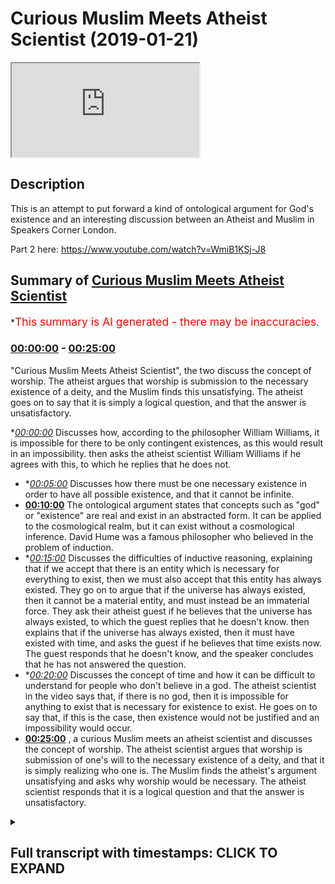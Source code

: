 # Curious Muslim Meets Atheist Scientist (2019-01-21)

<iframe loading='lazy' src='https://www.youtube.com/embed/37EY8TP7d3k'></iframe>

## Description

This is an attempt to put forward a kind of ontological argument for God's existence and an interesting discussion between an Atheist and  Muslim in Speakers Corner London.

Part 2 here: https://www.youtube.com/watch?v=WmiB1KSj-J8

## Summary of [Curious Muslim Meets Atheist Scientist](https://www.youtube.com/watch?v=37EY8TP7d3k)

\*<span style="color:red; font-size:125%">This summary is AI generated - there may be inaccuracies</span>.

### [00:00:00](https://www.youtube.com/watch?v=37EY8TP7d3k\&t=0) - [00:25:00](https://www.youtube.com/watch?v=37EY8TP7d3k\&t=1500)

"Curious Muslim Meets Atheist Scientist", the two discuss the concept of worship. The atheist argues that worship is submission to the necessary existence of a deity, and the Muslim finds this unsatisfying. The atheist goes on to say that it is simply a logical question, and that the answer is unsatisfactory.

\**[00:00:00](https://www.youtube.com/watch?v=37EY8TP7d3k\&t=0)* Discusses how, according to the philosopher William Williams, it is impossible for there to be only contingent existences, as this would result in an impossibility.  then asks the atheist scientist William Williams if he agrees with this, to which he replies that he does not.

*   \**[00:05:00](https://www.youtube.com/watch?v=37EY8TP7d3k\&t=300)* Discusses how there must be one necessary existence in order to have all possible existence, and that it cannot be infinite.
*   **[00:10:00](https://www.youtube.com/watch?v=37EY8TP7d3k\&t=600)** The ontological argument states that concepts such as "god" or "existence" are real and exist in an abstracted form. It can be applied to the cosmological realm, but it can exist without a cosmological inference. David Hume was a famous philosopher who believed in the problem of induction.
*   \**[00:15:00](https://www.youtube.com/watch?v=37EY8TP7d3k\&t=900)* Discusses the difficulties of inductive reasoning, explaining that if we accept that there is an entity which is necessary for everything to exist, then we must also accept that this entity has always existed. They go on to argue that if the universe has always existed, then it cannot be a material entity, and must instead be an immaterial force. They ask their atheist guest if he believes that the universe has always existed, to which the guest replies that he doesn't know. then explains that if the universe has always existed, then it must have existed with time, and asks the guest if he believes that time exists now. The guest responds that he doesn't know, and the speaker concludes that he has not answered the question.
*   \**[00:20:00](https://www.youtube.com/watch?v=37EY8TP7d3k\&t=1200)* Discusses the concept of time and how it can be difficult to understand for people who don't believe in a god. The atheist scientist in the video says that, if there is no god, then it is impossible for anything to exist that is necessary for existence to exist. He goes on to say that, if this is the case, then existence would not be justified and an impossibility would occur.
*   **[00:25:00](https://www.youtube.com/watch?v=37EY8TP7d3k\&t=1500)** , a curious Muslim meets an atheist scientist and discusses the concept of worship. The atheist scientist argues that worship is submission of one's will to the necessary existence of a deity, and that it is simply realizing who one is. The Muslim finds the atheist's argument unsatisfying and asks why worship would be necessary. The atheist scientist responds that it is a logical question and that the answer is unsatisfactory.

<details><summary><h2>Full transcript with timestamps: CLICK TO EXPAND</h2></summary>

[0:00:00](https://youtu.be/37EY8TP7d3k?t=0) so what's your background what's your\
[0:00:02](https://youtu.be/37EY8TP7d3k?t=2) name by the way yeah well uh william\
[0:00:04](https://youtu.be/37EY8TP7d3k?t=4) williams nice to meet you man all right\
[0:00:06](https://youtu.be/37EY8TP7d3k?t=6) so in this part of the world\
[0:00:07](https://youtu.be/37EY8TP7d3k?t=7) what's your background what do you\
[0:00:10](https://youtu.be/37EY8TP7d3k?t=10) believe i'm a biologist and i'm a\
[0:00:11](https://youtu.be/37EY8TP7d3k?t=11) skeptical i like him\
[0:00:13](https://youtu.be/37EY8TP7d3k?t=13) did you do biology\
[0:00:28](https://youtu.be/37EY8TP7d3k?t=28) that's the\
[0:00:32](https://youtu.be/37EY8TP7d3k?t=32) give me um a reason why you are\
[0:00:33](https://youtu.be/37EY8TP7d3k?t=33) fascinated with life because it's very\
[0:00:35](https://youtu.be/37EY8TP7d3k?t=35) difficult to explain\
[0:00:36](https://youtu.be/37EY8TP7d3k?t=36) are you from scotland yourself yeah the\
[0:00:39](https://youtu.be/37EY8TP7d3k?t=39) other side\
[0:00:40](https://youtu.be/37EY8TP7d3k?t=40) i am from scotland yes\
[0:00:51](https://youtu.be/37EY8TP7d3k?t=51) it's always interesting speaking to\
[0:00:52](https://youtu.be/37EY8TP7d3k?t=52) someone with expertise\
[0:01:08](https://youtu.be/37EY8TP7d3k?t=68) all right\
[0:01:15](https://youtu.be/37EY8TP7d3k?t=75) so william i want to ask you a question\
[0:01:19](https://youtu.be/37EY8TP7d3k?t=79) sure girlfriend what is your what's your\
[0:01:22](https://youtu.be/37EY8TP7d3k?t=82) thesis of how we got here not as\
[0:01:25](https://youtu.be/37EY8TP7d3k?t=85) biological entities\
[0:01:27](https://youtu.be/37EY8TP7d3k?t=87) but i'm speaking about the bigger\
[0:01:29](https://youtu.be/37EY8TP7d3k?t=89) picture what how do you explain it or\
[0:01:31](https://youtu.be/37EY8TP7d3k?t=91) what what's your\
[0:01:32](https://youtu.be/37EY8TP7d3k?t=92) understanding of it it's not it might\
[0:01:34](https://youtu.be/37EY8TP7d3k?t=94) not be as satisfying a conversation as\
[0:01:36](https://youtu.be/37EY8TP7d3k?t=96) you think it might be because\
[0:01:37](https://youtu.be/37EY8TP7d3k?t=97) generally my answer is i don't know\
[0:01:40](https://youtu.be/37EY8TP7d3k?t=100) which\
[0:01:40](https://youtu.be/37EY8TP7d3k?t=100) leaves a lot of people like \[ \_\_ ] that\
[0:01:41](https://youtu.be/37EY8TP7d3k?t=101) was a \[ \_\_ ] conversation\
[0:01:43](https://youtu.be/37EY8TP7d3k?t=103) let me ask you a question let me let me\
[0:01:45](https://youtu.be/37EY8TP7d3k?t=105) put forward\
[0:01:47](https://youtu.be/37EY8TP7d3k?t=107) a series of statements and it'll be very\
[0:01:50](https://youtu.be/37EY8TP7d3k?t=110) much\
[0:01:50](https://youtu.be/37EY8TP7d3k?t=110) straightforward statements okay i'm not\
[0:01:52](https://youtu.be/37EY8TP7d3k?t=112) going to and you tell me whether you\
[0:01:54](https://youtu.be/37EY8TP7d3k?t=114) agree or disagree\
[0:01:56](https://youtu.be/37EY8TP7d3k?t=116) i might not be able to do that i don't i\
[0:01:57](https://youtu.be/37EY8TP7d3k?t=117) don't like yes in those situations\
[0:01:59](https://youtu.be/37EY8TP7d3k?t=119) life is very complicated i don't know\
[0:02:00](https://youtu.be/37EY8TP7d3k?t=120) it's nothing about life i'm speaking\
[0:02:02](https://youtu.be/37EY8TP7d3k?t=122) about a bigger picture then we can go\
[0:02:03](https://youtu.be/37EY8TP7d3k?t=123) zoom into life yeah just tell me whether\
[0:02:05](https://youtu.be/37EY8TP7d3k?t=125) you agree or disagree\
[0:02:13](https://youtu.be/37EY8TP7d3k?t=133) there is no doubt that there is\
[0:02:16](https://youtu.be/37EY8TP7d3k?t=136) existence\
[0:02:18](https://youtu.be/37EY8TP7d3k?t=138) something exists okay something exists\
[0:02:22](https://youtu.be/37EY8TP7d3k?t=142) you agree proposition two\
[0:02:27](https://youtu.be/37EY8TP7d3k?t=147) that existence is divided into\
[0:02:31](https://youtu.be/37EY8TP7d3k?t=151) necessary and contingent now let me\
[0:02:33](https://youtu.be/37EY8TP7d3k?t=153) explain the terms let me define them\
[0:02:36](https://youtu.be/37EY8TP7d3k?t=156) a necessary existence is something\
[0:02:40](https://youtu.be/37EY8TP7d3k?t=160) which exists without depending upon\
[0:02:44](https://youtu.be/37EY8TP7d3k?t=164) something else\
[0:02:46](https://youtu.be/37EY8TP7d3k?t=166) a contingent existence is something\
[0:02:49](https://youtu.be/37EY8TP7d3k?t=169) which depends upon\
[0:02:50](https://youtu.be/37EY8TP7d3k?t=170) something else to exist moreover\
[0:02:53](https://youtu.be/37EY8TP7d3k?t=173) if you take it out of existence\
[0:02:56](https://youtu.be/37EY8TP7d3k?t=176) an impossibility will not occur\
[0:03:01](https://youtu.be/37EY8TP7d3k?t=181) do you agree with that no okay so\
[0:03:03](https://youtu.be/37EY8TP7d3k?t=183) explain why you don't agree with that\
[0:03:04](https://youtu.be/37EY8TP7d3k?t=184) it's a presupposition that you can't\
[0:03:06](https://youtu.be/37EY8TP7d3k?t=186) prove or just\
[0:03:08](https://youtu.be/37EY8TP7d3k?t=188) i believe it's possibly the easiest\
[0:03:10](https://youtu.be/37EY8TP7d3k?t=190) thing to prove\
[0:03:11](https://youtu.be/37EY8TP7d3k?t=191) how would you deliver all right there's\
[0:03:14](https://youtu.be/37EY8TP7d3k?t=194) two options\
[0:03:16](https://youtu.be/37EY8TP7d3k?t=196) there's three things possibly that could\
[0:03:18](https://youtu.be/37EY8TP7d3k?t=198) exist\
[0:03:19](https://youtu.be/37EY8TP7d3k?t=199) there are impossibilities which cannot\
[0:03:21](https://youtu.be/37EY8TP7d3k?t=201) exist like a squared circle\
[0:03:24](https://youtu.be/37EY8TP7d3k?t=204) can't exist agreed you have\
[0:03:27](https://youtu.be/37EY8TP7d3k?t=207) contingent things which are things which\
[0:03:30](https://youtu.be/37EY8TP7d3k?t=210) depend upon other things to exist\
[0:03:32](https://youtu.be/37EY8TP7d3k?t=212) like me and you you depend upon your\
[0:03:35](https://youtu.be/37EY8TP7d3k?t=215) parents i depend upon my parents to\
[0:03:38](https://youtu.be/37EY8TP7d3k?t=218) exist\
[0:03:39](https://youtu.be/37EY8TP7d3k?t=219) sure and there are things which\
[0:03:42](https://youtu.be/37EY8TP7d3k?t=222) don't depend upon anything to exist\
[0:03:44](https://youtu.be/37EY8TP7d3k?t=224) necessary existence\
[0:03:47](https://youtu.be/37EY8TP7d3k?t=227) would you agree that this is a fine\
[0:03:49](https://youtu.be/37EY8TP7d3k?t=229) classification\
[0:03:51](https://youtu.be/37EY8TP7d3k?t=231) no we don't know from my perspective we\
[0:03:53](https://youtu.be/37EY8TP7d3k?t=233) don't know the origin of the universe\
[0:03:54](https://youtu.be/37EY8TP7d3k?t=234) i haven't said nothing about the\
[0:03:55](https://youtu.be/37EY8TP7d3k?t=235) universe well things that exist have to\
[0:03:58](https://youtu.be/37EY8TP7d3k?t=238) exist somewhere\
[0:03:58](https://youtu.be/37EY8TP7d3k?t=238) no no look i've in my statement so far\
[0:04:01](https://youtu.be/37EY8TP7d3k?t=241) i've made\
[0:04:02](https://youtu.be/37EY8TP7d3k?t=242) zero mention of the universe i haven't\
[0:04:05](https://youtu.be/37EY8TP7d3k?t=245) said nothing about the universe\
[0:04:07](https://youtu.be/37EY8TP7d3k?t=247) yeah all right so far i have been\
[0:04:10](https://youtu.be/37EY8TP7d3k?t=250) speaking ontologically okay which means\
[0:04:13](https://youtu.be/37EY8TP7d3k?t=253) i've been speaking\
[0:04:14](https://youtu.be/37EY8TP7d3k?t=254) abstractly i've not been speaking\
[0:04:16](https://youtu.be/37EY8TP7d3k?t=256) cosmologically i've not been\
[0:04:18](https://youtu.be/37EY8TP7d3k?t=258) making mention of uh things of the\
[0:04:20](https://youtu.be/37EY8TP7d3k?t=260) universe\
[0:04:21](https://youtu.be/37EY8TP7d3k?t=261) right so let me tell you why\
[0:04:25](https://youtu.be/37EY8TP7d3k?t=265) it's impossible for there to be only\
[0:04:28](https://youtu.be/37EY8TP7d3k?t=268) contingent existences\
[0:04:31](https://youtu.be/37EY8TP7d3k?t=271) if there was only contingent existences\
[0:04:35](https://youtu.be/37EY8TP7d3k?t=275) we would not necessarily exist\
[0:04:40](https://youtu.be/37EY8TP7d3k?t=280) because it's impossible for there to be\
[0:04:43](https://youtu.be/37EY8TP7d3k?t=283) a series\
[0:04:44](https://youtu.be/37EY8TP7d3k?t=284) of dependent things that's an\
[0:04:48](https://youtu.be/37EY8TP7d3k?t=288) impossibility\
[0:04:50](https://youtu.be/37EY8TP7d3k?t=290) who knows let me no this is a\
[0:04:52](https://youtu.be/37EY8TP7d3k?t=292) mathematical thing right like you know\
[0:04:53](https://youtu.be/37EY8TP7d3k?t=293) you have mathematical sets\
[0:04:55](https://youtu.be/37EY8TP7d3k?t=295) yeah a set you have if you have a series\
[0:04:58](https://youtu.be/37EY8TP7d3k?t=298) of things\
[0:05:00](https://youtu.be/37EY8TP7d3k?t=300) which are all dependent upon something\
[0:05:03](https://youtu.be/37EY8TP7d3k?t=303) else\
[0:05:04](https://youtu.be/37EY8TP7d3k?t=304) you need something outside of that\
[0:05:06](https://youtu.be/37EY8TP7d3k?t=306) series which is independent\
[0:05:08](https://youtu.be/37EY8TP7d3k?t=308) in order to make those things\
[0:05:11](https://youtu.be/37EY8TP7d3k?t=311) uh exist existence would not be possible\
[0:05:15](https://youtu.be/37EY8TP7d3k?t=315) without a necessary existence\
[0:05:18](https://youtu.be/37EY8TP7d3k?t=318) maybe so no no it's not maybe this is\
[0:05:21](https://youtu.be/37EY8TP7d3k?t=321) yes or no because i'll tell you why\
[0:05:22](https://youtu.be/37EY8TP7d3k?t=322) for me it's not because i don't believe\
[0:05:24](https://youtu.be/37EY8TP7d3k?t=324) it i i don't believe like i say it might\
[0:05:26](https://youtu.be/37EY8TP7d3k?t=326) not be my\
[0:05:27](https://youtu.be/37EY8TP7d3k?t=327) main alternative it might not go the way\
[0:05:28](https://youtu.be/37EY8TP7d3k?t=328) you think well because i'm of the\
[0:05:30](https://youtu.be/37EY8TP7d3k?t=330) position that i don't believe\
[0:05:32](https://youtu.be/37EY8TP7d3k?t=332) in people knowing the truth i think\
[0:05:35](https://youtu.be/37EY8TP7d3k?t=335) that reality is much more complex than\
[0:05:37](https://youtu.be/37EY8TP7d3k?t=337) we can understand\
[0:05:38](https://youtu.be/37EY8TP7d3k?t=338) there's such things you can explore like\
[0:05:41](https://youtu.be/37EY8TP7d3k?t=341) different levels of spirituality higher\
[0:05:43](https://youtu.be/37EY8TP7d3k?t=343) levels of awareness\
[0:05:44](https://youtu.be/37EY8TP7d3k?t=344) altering your mind state with\
[0:05:45](https://youtu.be/37EY8TP7d3k?t=345) psychotropic chemicals seeing different\
[0:05:47](https://youtu.be/37EY8TP7d3k?t=347) places and realms which are talked about\
[0:05:49](https://youtu.be/37EY8TP7d3k?t=349) in many different belief systems in fact\
[0:05:51](https://youtu.be/37EY8TP7d3k?t=351) beings other entities other ways of\
[0:05:53](https://youtu.be/37EY8TP7d3k?t=353) living these things are\
[0:05:55](https://youtu.be/37EY8TP7d3k?t=355) i think far more complex than we can\
[0:05:57](https://youtu.be/37EY8TP7d3k?t=357) distill into like one book\
[0:05:59](https://youtu.be/37EY8TP7d3k?t=359) so that's my stance i mean we exist and\
[0:06:02](https://youtu.be/37EY8TP7d3k?t=362) that's\
[0:06:02](https://youtu.be/37EY8TP7d3k?t=362) that's fine for me okay no these are all\
[0:06:05](https://youtu.be/37EY8TP7d3k?t=365) cosmological\
[0:06:06](https://youtu.be/37EY8TP7d3k?t=366) realities yes i know i know i know where\
[0:06:08](https://youtu.be/37EY8TP7d3k?t=368) you're going i'm saying it's two plus\
[0:06:09](https://youtu.be/37EY8TP7d3k?t=369) two equals for me\
[0:06:10](https://youtu.be/37EY8TP7d3k?t=370) two plus two two plus two equals four\
[0:06:13](https://youtu.be/37EY8TP7d3k?t=373) it's not a cosmological reality it's\
[0:06:16](https://youtu.be/37EY8TP7d3k?t=376) something in the mind it's an\
[0:06:17](https://youtu.be/37EY8TP7d3k?t=377) abstraction\
[0:06:18](https://youtu.be/37EY8TP7d3k?t=378) it's an abstraction if you like yeah\
[0:06:20](https://youtu.be/37EY8TP7d3k?t=380) well i can say yes and then we can\
[0:06:21](https://youtu.be/37EY8TP7d3k?t=381) continue if you like but no\
[0:06:22](https://youtu.be/37EY8TP7d3k?t=382) is it not i mean can you prove them can\
[0:06:24](https://youtu.be/37EY8TP7d3k?t=384) you prove otherwise can you\
[0:06:26](https://youtu.be/37EY8TP7d3k?t=386) well let's let's say let's accept it and\
[0:06:28](https://youtu.be/37EY8TP7d3k?t=388) let's see where you go with it well\
[0:06:30](https://youtu.be/37EY8TP7d3k?t=390) i can tell you from as a matter of fact\
[0:06:32](https://youtu.be/37EY8TP7d3k?t=392) okay\
[0:06:35](https://youtu.be/37EY8TP7d3k?t=395) that no human being who is a philosopher\
[0:06:38](https://youtu.be/37EY8TP7d3k?t=398) from aristotle who wrote a book called\
[0:06:40](https://youtu.be/37EY8TP7d3k?t=400) the metaphysics\
[0:06:41](https://youtu.be/37EY8TP7d3k?t=401) up until bertrand russell who died very\
[0:06:43](https://youtu.be/37EY8TP7d3k?t=403) recently yeah\
[0:06:44](https://youtu.be/37EY8TP7d3k?t=404) who attempted to say logic and\
[0:06:46](https://youtu.be/37EY8TP7d3k?t=406) mathematics or the same thing\
[0:06:49](https://youtu.be/37EY8TP7d3k?t=409) can prove that mathematics for example\
[0:06:52](https://youtu.be/37EY8TP7d3k?t=412) is in the real world from a cosmological\
[0:06:55](https://youtu.be/37EY8TP7d3k?t=415) perspective\
[0:06:56](https://youtu.be/37EY8TP7d3k?t=416) it's an existence we agree that\
[0:06:58](https://youtu.be/37EY8TP7d3k?t=418) mathematics exists\
[0:07:00](https://youtu.be/37EY8TP7d3k?t=420) but it's not a cosmological one going\
[0:07:02](https://youtu.be/37EY8TP7d3k?t=422) back to what i was saying in the same\
[0:07:03](https://youtu.be/37EY8TP7d3k?t=423) way now\
[0:07:05](https://youtu.be/37EY8TP7d3k?t=425) contingency and which is possibility\
[0:07:08](https://youtu.be/37EY8TP7d3k?t=428) possible existence means if it's it's\
[0:07:10](https://youtu.be/37EY8TP7d3k?t=430) possible for you to have worn another\
[0:07:12](https://youtu.be/37EY8TP7d3k?t=432) jacket today\
[0:07:13](https://youtu.be/37EY8TP7d3k?t=433) yes it's possible for that jacket to\
[0:07:16](https://youtu.be/37EY8TP7d3k?t=436) have been another jacket\
[0:07:17](https://youtu.be/37EY8TP7d3k?t=437) but you copied him yeah yes but you've\
[0:07:19](https://youtu.be/37EY8TP7d3k?t=439) had to copy me\
[0:07:20](https://youtu.be/37EY8TP7d3k?t=440) no problem or maybe it's the opposite\
[0:07:22](https://youtu.be/37EY8TP7d3k?t=442) now here the point is i'm making is\
[0:07:24](https://youtu.be/37EY8TP7d3k?t=444) all i'm saying is that we can classify\
[0:07:27](https://youtu.be/37EY8TP7d3k?t=447) existing\
[0:07:28](https://youtu.be/37EY8TP7d3k?t=448) things into possible existence and\
[0:07:30](https://youtu.be/37EY8TP7d3k?t=450) necessary existence\
[0:07:32](https://youtu.be/37EY8TP7d3k?t=452) in other words if you take this thing\
[0:07:34](https://youtu.be/37EY8TP7d3k?t=454) out of existence nothing else would\
[0:07:36](https://youtu.be/37EY8TP7d3k?t=456) exist that's a necessary existence\
[0:07:38](https://youtu.be/37EY8TP7d3k?t=458) okay yeah all right perfect you agree\
[0:07:41](https://youtu.be/37EY8TP7d3k?t=461) more or less no problem but you see that\
[0:07:44](https://youtu.be/37EY8TP7d3k?t=464) you see the logic in that\
[0:07:45](https://youtu.be/37EY8TP7d3k?t=465) maybe so i'm not an expert in logic no\
[0:07:47](https://youtu.be/37EY8TP7d3k?t=467) problem but\
[0:07:48](https://youtu.be/37EY8TP7d3k?t=468) no the actual formalized logic no i've\
[0:07:50](https://youtu.be/37EY8TP7d3k?t=470) not seen logic\
[0:07:51](https://youtu.be/37EY8TP7d3k?t=471) it's necessary to study it to be able to\
[0:07:53](https://youtu.be/37EY8TP7d3k?t=473) talk about it effectively\
[0:07:55](https://youtu.be/37EY8TP7d3k?t=475) i think to be honest with you it's\
[0:07:56](https://youtu.be/37EY8TP7d3k?t=476) overrated in a sense because you have\
[0:07:58](https://youtu.be/37EY8TP7d3k?t=478) different kinds of logic you have\
[0:07:59](https://youtu.be/37EY8TP7d3k?t=479) predicate logic yeah propositional logic\
[0:08:01](https://youtu.be/37EY8TP7d3k?t=481) even if you do um what do you call it\
[0:08:03](https://youtu.be/37EY8TP7d3k?t=483) computer science you're going to do\
[0:08:04](https://youtu.be/37EY8TP7d3k?t=484) logic to some extent right\
[0:08:06](https://youtu.be/37EY8TP7d3k?t=486) it just requires you to put things\
[0:08:08](https://youtu.be/37EY8TP7d3k?t=488) together here all i'm saying is\
[0:08:10](https://youtu.be/37EY8TP7d3k?t=490) you cannot this is my statement you\
[0:08:13](https://youtu.be/37EY8TP7d3k?t=493) cannot have a series\
[0:08:14](https://youtu.be/37EY8TP7d3k?t=494) of dependent possible things\
[0:08:18](https://youtu.be/37EY8TP7d3k?t=498) you you have to have one thing outside\
[0:08:21](https://youtu.be/37EY8TP7d3k?t=501) of that series\
[0:08:23](https://youtu.be/37EY8TP7d3k?t=503) that allows all of those things to exist\
[0:08:25](https://youtu.be/37EY8TP7d3k?t=505) otherwise\
[0:08:27](https://youtu.be/37EY8TP7d3k?t=507) what does it depend upon right why can\
[0:08:30](https://youtu.be/37EY8TP7d3k?t=510) you not just say that\
[0:08:31](https://youtu.be/37EY8TP7d3k?t=511) something needed to create that also\
[0:08:34](https://youtu.be/37EY8TP7d3k?t=514) then then that thing that needed to\
[0:08:35](https://youtu.be/37EY8TP7d3k?t=515) create it\
[0:08:36](https://youtu.be/37EY8TP7d3k?t=516) is the necessary existence right can it\
[0:08:39](https://youtu.be/37EY8TP7d3k?t=519) not continue\
[0:08:40](https://youtu.be/37EY8TP7d3k?t=520) you know turtles all the way down what\
[0:08:42](https://youtu.be/37EY8TP7d3k?t=522) into infinity\
[0:08:43](https://youtu.be/37EY8TP7d3k?t=523) so infinity in terms of number or in\
[0:08:45](https://youtu.be/37EY8TP7d3k?t=525) terms of quantity\
[0:08:47](https://youtu.be/37EY8TP7d3k?t=527) does it matter right actual infinity or\
[0:08:50](https://youtu.be/37EY8TP7d3k?t=530) what kind of potential infinity what\
[0:08:51](https://youtu.be/37EY8TP7d3k?t=531) kind of infinite are we talking about\
[0:08:52](https://youtu.be/37EY8TP7d3k?t=532) here\
[0:08:53](https://youtu.be/37EY8TP7d3k?t=533) i don't know yeah okay so no problem if\
[0:08:54](https://youtu.be/37EY8TP7d3k?t=534) you say it's infinity if the series\
[0:08:57](https://youtu.be/37EY8TP7d3k?t=537) is an infinite series first and foremost\
[0:08:59](https://youtu.be/37EY8TP7d3k?t=539) it's impossible to have an infinite\
[0:09:00](https://youtu.be/37EY8TP7d3k?t=540) series\
[0:09:01](https://youtu.be/37EY8TP7d3k?t=541) yeah the reason why is because if you\
[0:09:03](https://youtu.be/37EY8TP7d3k?t=543) have an infinite series and you have\
[0:09:04](https://youtu.be/37EY8TP7d3k?t=544) something\
[0:09:05](https://youtu.be/37EY8TP7d3k?t=545) added to it it will contradict its\
[0:09:07](https://youtu.be/37EY8TP7d3k?t=547) infinite\
[0:09:08](https://youtu.be/37EY8TP7d3k?t=548) infinity right i don't know i think a\
[0:09:10](https://youtu.be/37EY8TP7d3k?t=550) series\
[0:09:11](https://youtu.be/37EY8TP7d3k?t=551) a series is by its nature bound\
[0:09:15](https://youtu.be/37EY8TP7d3k?t=555) by what it's bound by the fact that it's\
[0:09:17](https://youtu.be/37EY8TP7d3k?t=557) a series\
[0:09:18](https://youtu.be/37EY8TP7d3k?t=558) so if you put something into it or if\
[0:09:20](https://youtu.be/37EY8TP7d3k?t=560) you take something out of it it will\
[0:09:21](https://youtu.be/37EY8TP7d3k?t=561) contradict its infinity but let's just\
[0:09:22](https://youtu.be/37EY8TP7d3k?t=562) say\
[0:09:23](https://youtu.be/37EY8TP7d3k?t=563) well we can keep going because yeah\
[0:09:24](https://youtu.be/37EY8TP7d3k?t=564) right so there's a necessary existence\
[0:09:26](https://youtu.be/37EY8TP7d3k?t=566) yeah\
[0:09:27](https://youtu.be/37EY8TP7d3k?t=567) okay okay so everything depends upon\
[0:09:29](https://youtu.be/37EY8TP7d3k?t=569) this and it depends upon nothing\
[0:09:31](https://youtu.be/37EY8TP7d3k?t=571) you can you can tell me that okay no\
[0:09:33](https://youtu.be/37EY8TP7d3k?t=573) problem now\
[0:09:34](https://youtu.be/37EY8TP7d3k?t=574) if we agree that there's a necessary\
[0:09:36](https://youtu.be/37EY8TP7d3k?t=576) existence which everything depends upon\
[0:09:38](https://youtu.be/37EY8TP7d3k?t=578) and it depends upon nothing\
[0:09:41](https://youtu.be/37EY8TP7d3k?t=581) can you have more than one necessary\
[0:09:42](https://youtu.be/37EY8TP7d3k?t=582) existence\
[0:09:44](https://youtu.be/37EY8TP7d3k?t=584) i don't know it's impossible to have\
[0:09:46](https://youtu.be/37EY8TP7d3k?t=586) more than one necessary existence\
[0:09:47](https://youtu.be/37EY8TP7d3k?t=587) because one of them will have to depend\
[0:09:48](https://youtu.be/37EY8TP7d3k?t=588) upon\
[0:09:49](https://youtu.be/37EY8TP7d3k?t=589) the other one so by nature there will\
[0:09:52](https://youtu.be/37EY8TP7d3k?t=592) only be one necessary existence\
[0:09:56](https://youtu.be/37EY8TP7d3k?t=596) correct okay all right so we talked\
[0:09:58](https://youtu.be/37EY8TP7d3k?t=598) about the fact that there must be\
[0:09:59](https://youtu.be/37EY8TP7d3k?t=599) logically speaking even on an\
[0:10:01](https://youtu.be/37EY8TP7d3k?t=601) ontological level\
[0:10:02](https://youtu.be/37EY8TP7d3k?t=602) just using abstraction there must be a\
[0:10:04](https://youtu.be/37EY8TP7d3k?t=604) necessary existence which everything\
[0:10:06](https://youtu.be/37EY8TP7d3k?t=606) depends upon and it depends upon nothing\
[0:10:08](https://youtu.be/37EY8TP7d3k?t=608) it must be one and it also must be\
[0:10:10](https://youtu.be/37EY8TP7d3k?t=610) unique\
[0:10:12](https://youtu.be/37EY8TP7d3k?t=612) do you know why it must be unique\
[0:10:15](https://youtu.be/37EY8TP7d3k?t=615) because\
[0:10:15](https://youtu.be/37EY8TP7d3k?t=615) had it had something for example if it\
[0:10:17](https://youtu.be/37EY8TP7d3k?t=617) was a composite\
[0:10:19](https://youtu.be/37EY8TP7d3k?t=619) if it was a configured entity\
[0:10:23](https://youtu.be/37EY8TP7d3k?t=623) of many different parts then it would\
[0:10:25](https://youtu.be/37EY8TP7d3k?t=625) depend depend upon its\
[0:10:26](https://youtu.be/37EY8TP7d3k?t=626) parts for its existence for example like\
[0:10:28](https://youtu.be/37EY8TP7d3k?t=628) yourself right you are\
[0:10:30](https://youtu.be/37EY8TP7d3k?t=630) a human being i'm a human being i have\
[0:10:32](https://youtu.be/37EY8TP7d3k?t=632) many different limbs\
[0:10:33](https://youtu.be/37EY8TP7d3k?t=633) yeah and parts and without those limbs\
[0:10:36](https://youtu.be/37EY8TP7d3k?t=636) and parts i couldn't exist\
[0:10:38](https://youtu.be/37EY8TP7d3k?t=638) so in essence i depend upon my parts to\
[0:10:41](https://youtu.be/37EY8TP7d3k?t=641) exist at least physically\
[0:10:42](https://youtu.be/37EY8TP7d3k?t=642) right so it must be something which is\
[0:10:44](https://youtu.be/37EY8TP7d3k?t=644) doesn't have any parts\
[0:10:49](https://youtu.be/37EY8TP7d3k?t=649) right it's not a competition i don't\
[0:10:51](https://youtu.be/37EY8TP7d3k?t=651) even the interesting thing is i don't\
[0:10:52](https://youtu.be/37EY8TP7d3k?t=652) mind\
[0:10:53](https://youtu.be/37EY8TP7d3k?t=653) okay no you know what i mean all of this\
[0:10:54](https://youtu.be/37EY8TP7d3k?t=654) stuff it actually doesn't it doesn't\
[0:10:56](https://youtu.be/37EY8TP7d3k?t=656) affect me it doesn't affect me that much\
[0:10:57](https://youtu.be/37EY8TP7d3k?t=657) no it does affect you and i'll tell you\
[0:10:59](https://youtu.be/37EY8TP7d3k?t=659) why tell me why\
[0:11:01](https://youtu.be/37EY8TP7d3k?t=661) because if we accept all the premises\
[0:11:03](https://youtu.be/37EY8TP7d3k?t=663) that i put forward\
[0:11:04](https://youtu.be/37EY8TP7d3k?t=664) then in effect what you've done\
[0:11:08](https://youtu.be/37EY8TP7d3k?t=668) one more thing i'll say to you is right\
[0:11:11](https://youtu.be/37EY8TP7d3k?t=671) that thing\
[0:11:13](https://youtu.be/37EY8TP7d3k?t=673) if we agree with the fact that there is\
[0:11:15](https://youtu.be/37EY8TP7d3k?t=675) time yes\
[0:11:17](https://youtu.be/37EY8TP7d3k?t=677) there cannot be something which precedes\
[0:11:19](https://youtu.be/37EY8TP7d3k?t=679) it\
[0:11:22](https://youtu.be/37EY8TP7d3k?t=682) right okay because then it would in\
[0:11:24](https://youtu.be/37EY8TP7d3k?t=684) effect either be contingent on that\
[0:11:26](https://youtu.be/37EY8TP7d3k?t=686) thing dependent on it\
[0:11:28](https://youtu.be/37EY8TP7d3k?t=688) or it would depe it would uh be caused\
[0:11:31](https://youtu.be/37EY8TP7d3k?t=691) by it\
[0:11:32](https://youtu.be/37EY8TP7d3k?t=692) if we believe in causation obviously\
[0:11:33](https://youtu.be/37EY8TP7d3k?t=693) david whom you're scottish didn't\
[0:11:34](https://youtu.be/37EY8TP7d3k?t=694) believe in he had some issues with\
[0:11:36](https://youtu.be/37EY8TP7d3k?t=696) causation so i'm not even using that\
[0:11:37](https://youtu.be/37EY8TP7d3k?t=697) word right now\
[0:11:40](https://youtu.be/37EY8TP7d3k?t=700) okay so here i want to shake your hand\
[0:11:43](https://youtu.be/37EY8TP7d3k?t=703) you said you're an agnostic\
[0:11:44](https://youtu.be/37EY8TP7d3k?t=704) no i didn't a skeptic okay so what do\
[0:11:47](https://youtu.be/37EY8TP7d3k?t=707) you believe do you believe in god\
[0:11:49](https://youtu.be/37EY8TP7d3k?t=709) it depends what you mean by god i mean\
[0:11:52](https://youtu.be/37EY8TP7d3k?t=712) the necessary existence one\
[0:11:53](https://youtu.be/37EY8TP7d3k?t=713) independent well right you're trying to\
[0:11:56](https://youtu.be/37EY8TP7d3k?t=716) put me into a position where i have to\
[0:11:57](https://youtu.be/37EY8TP7d3k?t=717) say yes\
[0:11:58](https://youtu.be/37EY8TP7d3k?t=718) well no i don't need to pay you to\
[0:11:59](https://youtu.be/37EY8TP7d3k?t=719) anything i've just done i've just i've\
[0:12:01](https://youtu.be/37EY8TP7d3k?t=721) just done discursive short explication\
[0:12:03](https://youtu.be/37EY8TP7d3k?t=723) ever so yeah it's your explanation that\
[0:12:07](https://youtu.be/37EY8TP7d3k?t=727) i would like\
[0:12:07](https://youtu.be/37EY8TP7d3k?t=727) um yeah so what is god to you god is all\
[0:12:10](https://youtu.be/37EY8TP7d3k?t=730) those things we talked about because in\
[0:12:12](https://youtu.be/37EY8TP7d3k?t=732) the quran it says\
[0:12:13](https://youtu.be/37EY8TP7d3k?t=733) say he is god one and only okay so it's\
[0:12:16](https://youtu.be/37EY8TP7d3k?t=736) allah the one that everything depends\
[0:12:18](https://youtu.be/37EY8TP7d3k?t=738) upon and he depends upon nothing right\
[0:12:20](https://youtu.be/37EY8TP7d3k?t=740) la miele is well emulated he doesn't\
[0:12:21](https://youtu.be/37EY8TP7d3k?t=741) have any children nor was he a child of\
[0:12:23](https://youtu.be/37EY8TP7d3k?t=743) anything\
[0:12:23](https://youtu.be/37EY8TP7d3k?t=743) which shows that there was nothing that\
[0:12:24](https://youtu.be/37EY8TP7d3k?t=744) preceded him\
[0:12:27](https://youtu.be/37EY8TP7d3k?t=747) completely unique right so the things\
[0:12:29](https://youtu.be/37EY8TP7d3k?t=749) that we said are necessary for a god to\
[0:12:31](https://youtu.be/37EY8TP7d3k?t=751) be a god\
[0:12:32](https://youtu.be/37EY8TP7d3k?t=752) are in the things that we've\
[0:12:33](https://youtu.be/37EY8TP7d3k?t=753) rationalized are in fact in place\
[0:12:36](https://youtu.be/37EY8TP7d3k?t=756) okay so therefore does this make sense\
[0:12:38](https://youtu.be/37EY8TP7d3k?t=758) to you rationally no i know where you're\
[0:12:40](https://youtu.be/37EY8TP7d3k?t=760) going\
[0:12:40](https://youtu.be/37EY8TP7d3k?t=760) sure right so it can't be for example a\
[0:12:42](https://youtu.be/37EY8TP7d3k?t=762) plethora of gods\
[0:12:45](https://youtu.be/37EY8TP7d3k?t=765) because there'll be there'll be no no\
[0:12:47](https://youtu.be/37EY8TP7d3k?t=767) definitely not i mean\
[0:12:48](https://youtu.be/37EY8TP7d3k?t=768) i i don't necessarily agree with the\
[0:12:49](https://youtu.be/37EY8TP7d3k?t=769) star so oh we did agree with this\
[0:12:51](https://youtu.be/37EY8TP7d3k?t=771) thought\
[0:12:52](https://youtu.be/37EY8TP7d3k?t=772) we have to be honest here no we don't we\
[0:12:54](https://youtu.be/37EY8TP7d3k?t=774) don't have to be honest\
[0:12:56](https://youtu.be/37EY8TP7d3k?t=776) sorry sir no no no we do it's good to be\
[0:12:58](https://youtu.be/37EY8TP7d3k?t=778) honest but\
[0:12:59](https://youtu.be/37EY8TP7d3k?t=779) it's hard to be honest when you don't\
[0:13:01](https://youtu.be/37EY8TP7d3k?t=781) know all the troops of the universe\
[0:13:02](https://youtu.be/37EY8TP7d3k?t=782) which none of us do\
[0:13:03](https://youtu.be/37EY8TP7d3k?t=783) we're not talking about the universe\
[0:13:04](https://youtu.be/37EY8TP7d3k?t=784) well i am do you know why we're not\
[0:13:06](https://youtu.be/37EY8TP7d3k?t=786) talking about the universe when i say\
[0:13:07](https://youtu.be/37EY8TP7d3k?t=787) that i mean existence existence that we\
[0:13:09](https://youtu.be/37EY8TP7d3k?t=789) can comprehend which is what we've been\
[0:13:10](https://youtu.be/37EY8TP7d3k?t=790) doing and discussion of logic\
[0:13:12](https://youtu.be/37EY8TP7d3k?t=792) let me explain to you something right\
[0:13:14](https://youtu.be/37EY8TP7d3k?t=794) this is an ontological argument\
[0:13:17](https://youtu.be/37EY8TP7d3k?t=797) an ontological argument means just like\
[0:13:19](https://youtu.be/37EY8TP7d3k?t=799) mathematics right\
[0:13:20](https://youtu.be/37EY8TP7d3k?t=800) it's something which resides in the\
[0:13:22](https://youtu.be/37EY8TP7d3k?t=802) mental\
[0:13:23](https://youtu.be/37EY8TP7d3k?t=803) abstracted realm we can easily transfer\
[0:13:26](https://youtu.be/37EY8TP7d3k?t=806) it to the cosmological realm easily\
[0:13:29](https://youtu.be/37EY8TP7d3k?t=809) right\
[0:13:30](https://youtu.be/37EY8TP7d3k?t=810) and it can be applicable in the\
[0:13:31](https://youtu.be/37EY8TP7d3k?t=811) cosmological realm but it can exist\
[0:13:34](https://youtu.be/37EY8TP7d3k?t=814) without a cosmological inference\
[0:13:36](https://youtu.be/37EY8TP7d3k?t=816) sure an idea yes an idea just like\
[0:13:39](https://youtu.be/37EY8TP7d3k?t=819) mathematics but a real one just like\
[0:13:41](https://youtu.be/37EY8TP7d3k?t=821) mathematics\
[0:13:42](https://youtu.be/37EY8TP7d3k?t=822) yeah so having abstract mathematics yeah\
[0:13:45](https://youtu.be/37EY8TP7d3k?t=825) abstract mathematics is real is it not\
[0:13:49](https://youtu.be/37EY8TP7d3k?t=829) i'm not an expert but i've heard some\
[0:13:51](https://youtu.be/37EY8TP7d3k?t=831) interesting things about that right no\
[0:13:52](https://youtu.be/37EY8TP7d3k?t=832) no one will tell you that i mean you're\
[0:13:53](https://youtu.be/37EY8TP7d3k?t=833) not going to tell me that maths is not\
[0:13:55](https://youtu.be/37EY8TP7d3k?t=835) real\
[0:13:56](https://youtu.be/37EY8TP7d3k?t=836) no that's not what i'm saying same thing\
[0:13:57](https://youtu.be/37EY8TP7d3k?t=837) is because let me tell you something\
[0:13:58](https://youtu.be/37EY8TP7d3k?t=838) right scientif the scientific method\
[0:14:00](https://youtu.be/37EY8TP7d3k?t=840) you're biologists what is it based upon\
[0:14:05](https://youtu.be/37EY8TP7d3k?t=845) you know it's based on the philosophy of\
[0:14:07](https://youtu.be/37EY8TP7d3k?t=847) science\
[0:14:08](https://youtu.be/37EY8TP7d3k?t=848) and the philosophy of science are\
[0:14:09](https://youtu.be/37EY8TP7d3k?t=849) metaphysical non-tangible\
[0:14:12](https://youtu.be/37EY8TP7d3k?t=852) principles of logic and so they are\
[0:14:15](https://youtu.be/37EY8TP7d3k?t=855) abstractions\
[0:14:18](https://youtu.be/37EY8TP7d3k?t=858) cool so the whole of science is based on\
[0:14:20](https://youtu.be/37EY8TP7d3k?t=860) abstractions\
[0:14:21](https://youtu.be/37EY8TP7d3k?t=861) if it wasn't if abstractions were any\
[0:14:23](https://youtu.be/37EY8TP7d3k?t=863) less than cosm cosmology\
[0:14:25](https://youtu.be/37EY8TP7d3k?t=865) then surely they should be underpinned\
[0:14:26](https://youtu.be/37EY8TP7d3k?t=866) by it right well the opposite is true\
[0:14:28](https://youtu.be/37EY8TP7d3k?t=868) okay let's keep going so no i'm just\
[0:14:30](https://youtu.be/37EY8TP7d3k?t=870) telling you the epistemic way\
[0:14:32](https://youtu.be/37EY8TP7d3k?t=872) of ontological reasoning can sometimes\
[0:14:35](https://youtu.be/37EY8TP7d3k?t=875) supersede that of cosmological reasoning\
[0:14:38](https://youtu.be/37EY8TP7d3k?t=878) you're scottish obviously david hume\
[0:14:40](https://youtu.be/37EY8TP7d3k?t=880) believed in the problem of induction\
[0:14:42](https://youtu.be/37EY8TP7d3k?t=882) he talked about the swans and all these\
[0:14:44](https://youtu.be/37EY8TP7d3k?t=884) things right i've never read you\
[0:14:46](https://youtu.be/37EY8TP7d3k?t=886) you should man he's one of your main\
[0:14:47](https://youtu.be/37EY8TP7d3k?t=887) guys\
[0:14:49](https://youtu.be/37EY8TP7d3k?t=889) yes but he's actually the probably the\
[0:14:51](https://youtu.be/37EY8TP7d3k?t=891) greatest scottish philosopher of all\
[0:14:53](https://youtu.be/37EY8TP7d3k?t=893) time\
[0:14:53](https://youtu.be/37EY8TP7d3k?t=893) yes and maybe i'm making any\
[0:14:56](https://youtu.be/37EY8TP7d3k?t=896) whatever but what i'm saying is that\
[0:14:59](https://youtu.be/37EY8TP7d3k?t=899) there are problems with\
[0:15:00](https://youtu.be/37EY8TP7d3k?t=900) science has inductive problems right or\
[0:15:02](https://youtu.be/37EY8TP7d3k?t=902) limitations i should say yeah\
[0:15:04](https://youtu.be/37EY8TP7d3k?t=904) the inductive problem so\
[0:15:07](https://youtu.be/37EY8TP7d3k?t=907) having said that if we agree that there\
[0:15:10](https://youtu.be/37EY8TP7d3k?t=910) is an entity which is necessary which\
[0:15:12](https://youtu.be/37EY8TP7d3k?t=912) everything exists\
[0:15:13](https://youtu.be/37EY8TP7d3k?t=913) which everything depends upon which if\
[0:15:14](https://youtu.be/37EY8TP7d3k?t=914) you take it out of creation nothing\
[0:15:16](https://youtu.be/37EY8TP7d3k?t=916) would exist\
[0:15:16](https://youtu.be/37EY8TP7d3k?t=916) an impossibility would occur that is one\
[0:15:20](https://youtu.be/37EY8TP7d3k?t=920) and that nothing came before if you do\
[0:15:22](https://youtu.be/37EY8TP7d3k?t=922) believe in time\
[0:15:25](https://youtu.be/37EY8TP7d3k?t=925) then what we should say there for is\
[0:15:27](https://youtu.be/37EY8TP7d3k?t=927) that you're no longer\
[0:15:30](https://youtu.be/37EY8TP7d3k?t=930) that much of a skeptic are you because\
[0:15:32](https://youtu.be/37EY8TP7d3k?t=932) you've actually taken on board the\
[0:15:34](https://youtu.be/37EY8TP7d3k?t=934) religious notion\
[0:15:35](https://youtu.be/37EY8TP7d3k?t=935) well really it really depends because\
[0:15:38](https://youtu.be/37EY8TP7d3k?t=938) we've yet we've yet to get into the\
[0:15:40](https://youtu.be/37EY8TP7d3k?t=940) specifics all right so in the quran\
[0:15:43](https://youtu.be/37EY8TP7d3k?t=943) in the quran right these are the four\
[0:15:45](https://youtu.be/37EY8TP7d3k?t=945) parameters in that\
[0:15:46](https://youtu.be/37EY8TP7d3k?t=946) chapter right that he is god one and\
[0:15:49](https://youtu.be/37EY8TP7d3k?t=949) only\
[0:15:50](https://youtu.be/37EY8TP7d3k?t=950) the eternally besought of all meaning\
[0:15:51](https://youtu.be/37EY8TP7d3k?t=951) the independent\
[0:15:53](https://youtu.be/37EY8TP7d3k?t=953) he has he has no children nor is he\
[0:15:56](https://youtu.be/37EY8TP7d3k?t=956) given the children\
[0:15:57](https://youtu.be/37EY8TP7d3k?t=957) and there's nothing like him is unique\
[0:15:59](https://youtu.be/37EY8TP7d3k?t=959) now having said this\
[0:16:00](https://youtu.be/37EY8TP7d3k?t=960) these are four parameters\
[0:16:04](https://youtu.be/37EY8TP7d3k?t=964) that excludes trinitarianism because we\
[0:16:07](https://youtu.be/37EY8TP7d3k?t=967) have the father as god the son of god\
[0:16:08](https://youtu.be/37EY8TP7d3k?t=968) the holy spirit is god excludes it\
[0:16:10](https://youtu.be/37EY8TP7d3k?t=970) completely\
[0:16:11](https://youtu.be/37EY8TP7d3k?t=971) because we said there cannot be more\
[0:16:12](https://youtu.be/37EY8TP7d3k?t=972) than one necessary existence\
[0:16:14](https://youtu.be/37EY8TP7d3k?t=974) so if we exclude trinitarianism and\
[0:16:16](https://youtu.be/37EY8TP7d3k?t=976) polytheism by extension\
[0:16:18](https://youtu.be/37EY8TP7d3k?t=978) we've gotten rid of two major religions\
[0:16:19](https://youtu.be/37EY8TP7d3k?t=979) in the world which is hinduism\
[0:16:22](https://youtu.be/37EY8TP7d3k?t=982) or one understanding of hinduism one\
[0:16:24](https://youtu.be/37EY8TP7d3k?t=984) understanding of it and\
[0:16:26](https://youtu.be/37EY8TP7d3k?t=986) christianity right so we we ask the\
[0:16:29](https://youtu.be/37EY8TP7d3k?t=989) question now\
[0:16:31](https://youtu.be/37EY8TP7d3k?t=991) if this is more reasonable in an\
[0:16:33](https://youtu.be/37EY8TP7d3k?t=993) inference than the atheistic one\
[0:16:37](https://youtu.be/37EY8TP7d3k?t=997) what does this unnecessary existence\
[0:16:41](https://youtu.be/37EY8TP7d3k?t=1001) want from us biological entities in the\
[0:16:44](https://youtu.be/37EY8TP7d3k?t=1004) world is there a connection between\
[0:16:45](https://youtu.be/37EY8TP7d3k?t=1005) questions that's a very good question is\
[0:16:47](https://youtu.be/37EY8TP7d3k?t=1007) there a connection between us\
[0:16:49](https://youtu.be/37EY8TP7d3k?t=1009) and this necessary existence why would\
[0:16:51](https://youtu.be/37EY8TP7d3k?t=1011) there be\
[0:16:52](https://youtu.be/37EY8TP7d3k?t=1012) well we know for a fact we know from\
[0:16:54](https://youtu.be/37EY8TP7d3k?t=1014) reasonable discursive reasoning\
[0:16:56](https://youtu.be/37EY8TP7d3k?t=1016) that there must be at least one kind of\
[0:16:59](https://youtu.be/37EY8TP7d3k?t=1019) relationship the fact that he gave us\
[0:17:02](https://youtu.be/37EY8TP7d3k?t=1022) existence\
[0:17:03](https://youtu.be/37EY8TP7d3k?t=1023) or it gave us existence yeah if it gave\
[0:17:06](https://youtu.be/37EY8TP7d3k?t=1026) us existence\
[0:17:08](https://youtu.be/37EY8TP7d3k?t=1028) if it gave us existence then there was a\
[0:17:10](https://youtu.be/37EY8TP7d3k?t=1030) relationship of\
[0:17:12](https://youtu.be/37EY8TP7d3k?t=1032) giving existence that's one thing yes\
[0:17:17](https://youtu.be/37EY8TP7d3k?t=1037) so that's definitely there could it be a\
[0:17:20](https://youtu.be/37EY8TP7d3k?t=1040) natural force that gave existence\
[0:17:22](https://youtu.be/37EY8TP7d3k?t=1042) by being a natural force it's impossible\
[0:17:24](https://youtu.be/37EY8TP7d3k?t=1044) for it to be a consciousness\
[0:17:25](https://youtu.be/37EY8TP7d3k?t=1045) to this entity and purpose when we don't\
[0:17:28](https://youtu.be/37EY8TP7d3k?t=1048) i don't see a\
[0:17:29](https://youtu.be/37EY8TP7d3k?t=1049) logical reason that it would have a\
[0:17:31](https://youtu.be/37EY8TP7d3k?t=1051) purpose to doing it it could be a\
[0:17:32](https://youtu.be/37EY8TP7d3k?t=1052) natural force\
[0:17:33](https://youtu.be/37EY8TP7d3k?t=1053) the natural forces really can observe\
[0:17:35](https://youtu.be/37EY8TP7d3k?t=1055) maybe it's mirrored\
[0:17:37](https://youtu.be/37EY8TP7d3k?t=1057) it can't be it cannot be material and\
[0:17:39](https://youtu.be/37EY8TP7d3k?t=1059) i'll tell you why it cannot be natural\
[0:17:41](https://youtu.be/37EY8TP7d3k?t=1061) it must be immaterial well it's made of\
[0:17:44](https://youtu.be/37EY8TP7d3k?t=1064) something you know no no it can't be in\
[0:17:46](https://youtu.be/37EY8TP7d3k?t=1066) fact that's one thing\
[0:17:47](https://youtu.be/37EY8TP7d3k?t=1067) logically it cannot be a material entity\
[0:17:49](https://youtu.be/37EY8TP7d3k?t=1069) i'll tell you why\
[0:17:51](https://youtu.be/37EY8TP7d3k?t=1071) everything which is a material entity is\
[0:17:53](https://youtu.be/37EY8TP7d3k?t=1073) a composite configuration\
[0:17:55](https://youtu.be/37EY8TP7d3k?t=1075) and as we discussed a composite\
[0:17:56](https://youtu.be/37EY8TP7d3k?t=1076) configuration is dependent upon its\
[0:17:58](https://youtu.be/37EY8TP7d3k?t=1078) constituent parts\
[0:18:00](https://youtu.be/37EY8TP7d3k?t=1080) if something is dependent upon its\
[0:18:02](https://youtu.be/37EY8TP7d3k?t=1082) constituent parts to exist\
[0:18:03](https://youtu.be/37EY8TP7d3k?t=1083) it must be dependent and if it's\
[0:18:05](https://youtu.be/37EY8TP7d3k?t=1085) dependent it can't be necessary\
[0:18:07](https://youtu.be/37EY8TP7d3k?t=1087) right no i understand what you're saying\
[0:18:08](https://youtu.be/37EY8TP7d3k?t=1088) right perfect i just like deeper\
[0:18:10](https://youtu.be/37EY8TP7d3k?t=1090) therefore it cannot be material i didn't\
[0:18:12](https://youtu.be/37EY8TP7d3k?t=1092) necessarily say material\
[0:18:14](https://youtu.be/37EY8TP7d3k?t=1094) well natural natural force what do we\
[0:18:16](https://youtu.be/37EY8TP7d3k?t=1096) mean by natural well\
[0:18:17](https://youtu.be/37EY8TP7d3k?t=1097) like well both of us here are not\
[0:18:19](https://youtu.be/37EY8TP7d3k?t=1099) experts in the cutting edge of\
[0:18:21](https://youtu.be/37EY8TP7d3k?t=1101) like particle physics right so we don't\
[0:18:23](https://youtu.be/37EY8TP7d3k?t=1103) know all that there is\
[0:18:25](https://youtu.be/37EY8TP7d3k?t=1105) we're discovering more things every day\
[0:18:27](https://youtu.be/37EY8TP7d3k?t=1107) physics is apart from this um\
[0:18:28](https://youtu.be/37EY8TP7d3k?t=1108) this this discussion here conveniently\
[0:18:30](https://youtu.be/37EY8TP7d3k?t=1110) oh it can be if you want it to be well\
[0:18:31](https://youtu.be/37EY8TP7d3k?t=1111) why not\
[0:18:32](https://youtu.be/37EY8TP7d3k?t=1112) well we can bring it in but what i'm\
[0:18:33](https://youtu.be/37EY8TP7d3k?t=1113) saying is we can have this discussion\
[0:18:35](https://youtu.be/37EY8TP7d3k?t=1115) without having a cosmological inference\
[0:18:36](https://youtu.be/37EY8TP7d3k?t=1116) that's how\
[0:18:37](https://youtu.be/37EY8TP7d3k?t=1117) that's how deep it is this is almost as\
[0:18:39](https://youtu.be/37EY8TP7d3k?t=1119) if it's a mathematical discussion\
[0:18:40](https://youtu.be/37EY8TP7d3k?t=1120) why not why not be all-inclusive we can\
[0:18:43](https://youtu.be/37EY8TP7d3k?t=1123) if you want it i would prefer it makes\
[0:18:45](https://youtu.be/37EY8TP7d3k?t=1125) more sense so but\
[0:18:46](https://youtu.be/37EY8TP7d3k?t=1126) we have already from first principles\
[0:18:47](https://youtu.be/37EY8TP7d3k?t=1127) agreed that that it makes sense\
[0:18:50](https://youtu.be/37EY8TP7d3k?t=1130) from this ontological on this\
[0:18:52](https://youtu.be/37EY8TP7d3k?t=1132) ontological level i haven't agreed\
[0:18:54](https://youtu.be/37EY8TP7d3k?t=1134) the universe could have always existed\
[0:18:56](https://youtu.be/37EY8TP7d3k?t=1136) i've said nothing about the universe\
[0:18:57](https://youtu.be/37EY8TP7d3k?t=1137) always existing\
[0:18:58](https://youtu.be/37EY8TP7d3k?t=1138) come on you need something let's go with\
[0:19:00](https://youtu.be/37EY8TP7d3k?t=1140) that we've talked about ontology\
[0:19:02](https://youtu.be/37EY8TP7d3k?t=1142) existence could have always existed no\
[0:19:03](https://youtu.be/37EY8TP7d3k?t=1143) problem doesn't need to have a star\
[0:19:04](https://youtu.be/37EY8TP7d3k?t=1144) do you believe that the universe always\
[0:19:06](https://youtu.be/37EY8TP7d3k?t=1146) existed i have no idea\
[0:19:08](https://youtu.be/37EY8TP7d3k?t=1148) i have absolutely no idea look no idea\
[0:19:10](https://youtu.be/37EY8TP7d3k?t=1150) you're a clever man right\
[0:19:12](https://youtu.be/37EY8TP7d3k?t=1152) who knows you are you've completed a\
[0:19:14](https://youtu.be/37EY8TP7d3k?t=1154) degree in biology and you're a clever\
[0:19:15](https://youtu.be/37EY8TP7d3k?t=1155) man\
[0:19:16](https://youtu.be/37EY8TP7d3k?t=1156) we've made an ontological argument it's\
[0:19:18](https://youtu.be/37EY8TP7d3k?t=1158) been done now we know there must be a\
[0:19:20](https://youtu.be/37EY8TP7d3k?t=1160) necessary existence\
[0:19:21](https://youtu.be/37EY8TP7d3k?t=1161) if you say the universe always existed\
[0:19:23](https://youtu.be/37EY8TP7d3k?t=1163) yeah which we don't agree with right\
[0:19:25](https://youtu.be/37EY8TP7d3k?t=1165) we because we let's say for instance the\
[0:19:28](https://youtu.be/37EY8TP7d3k?t=1168) theistic position or\
[0:19:29](https://youtu.be/37EY8TP7d3k?t=1169) for to be more specific muslims we\
[0:19:31](https://youtu.be/37EY8TP7d3k?t=1171) believe that the universe had an\
[0:19:32](https://youtu.be/37EY8TP7d3k?t=1172) explicit\
[0:19:32](https://youtu.be/37EY8TP7d3k?t=1172) beginning and that god created the\
[0:19:34](https://youtu.be/37EY8TP7d3k?t=1174) universe ex nilo which means from\
[0:19:36](https://youtu.be/37EY8TP7d3k?t=1176) nothing yeah right\
[0:19:37](https://youtu.be/37EY8TP7d3k?t=1177) however\
[0:19:40](https://youtu.be/37EY8TP7d3k?t=1180) let's go with the fact that for the sake\
[0:19:41](https://youtu.be/37EY8TP7d3k?t=1181) of argument no problem i mean uh today i\
[0:19:43](https://youtu.be/37EY8TP7d3k?t=1183) want to you know\
[0:19:44](https://youtu.be/37EY8TP7d3k?t=1184) what i'm trying to say i want to give it\
[0:19:45](https://youtu.be/37EY8TP7d3k?t=1185) to you let's go with it the universe\
[0:19:48](https://youtu.be/37EY8TP7d3k?t=1188) always exists much bigger problems\
[0:19:50](https://youtu.be/37EY8TP7d3k?t=1190) has time always existed who knows who\
[0:19:52](https://youtu.be/37EY8TP7d3k?t=1192) knows\
[0:19:53](https://youtu.be/37EY8TP7d3k?t=1193) if the universe always existed and my\
[0:19:54](https://youtu.be/37EY8TP7d3k?t=1194) question to you is has it existed with\
[0:19:56](https://youtu.be/37EY8TP7d3k?t=1196) time or not no time\
[0:19:59](https://youtu.be/37EY8TP7d3k?t=1199) is there time now i don't want to be\
[0:20:01](https://youtu.be/37EY8TP7d3k?t=1201) what's the right word\
[0:20:02](https://youtu.be/37EY8TP7d3k?t=1202) picking on semantics but what do we mean\
[0:20:04](https://youtu.be/37EY8TP7d3k?t=1204) by time\
[0:20:06](https://youtu.be/37EY8TP7d3k?t=1206) time refers to uh to tenses in action so\
[0:20:09](https://youtu.be/37EY8TP7d3k?t=1209) we refer to past present and future we\
[0:20:12](https://youtu.be/37EY8TP7d3k?t=1212) refer to a\
[0:20:13](https://youtu.be/37EY8TP7d3k?t=1213) unit of measurement yes which which\
[0:20:17](https://youtu.be/37EY8TP7d3k?t=1217) measures this transition from past to\
[0:20:19](https://youtu.be/37EY8TP7d3k?t=1219) present present to future and so on\
[0:20:21](https://youtu.be/37EY8TP7d3k?t=1221) that's what we mean by time yeah so do\
[0:20:22](https://youtu.be/37EY8TP7d3k?t=1222) you believe in this i don't think i can\
[0:20:24](https://youtu.be/37EY8TP7d3k?t=1224) say i believe in it do you believe time\
[0:20:26](https://youtu.be/37EY8TP7d3k?t=1226) exists\
[0:20:26](https://youtu.be/37EY8TP7d3k?t=1226) i don't like the word belief do you\
[0:20:28](https://youtu.be/37EY8TP7d3k?t=1228) accept time exists\
[0:20:30](https://youtu.be/37EY8TP7d3k?t=1230) uh i live my life that it does in the\
[0:20:32](https://youtu.be/37EY8TP7d3k?t=1232) view that it does all right so\
[0:20:34](https://youtu.be/37EY8TP7d3k?t=1234) i can't say definitely epistemically you\
[0:20:36](https://youtu.be/37EY8TP7d3k?t=1236) accept\
[0:20:37](https://youtu.be/37EY8TP7d3k?t=1237) the value of time well you could live\
[0:20:40](https://youtu.be/37EY8TP7d3k?t=1240) without\
[0:20:41](https://youtu.be/37EY8TP7d3k?t=1241) a concept of time i suppose just be more\
[0:20:43](https://youtu.be/37EY8TP7d3k?t=1243) difficult is there time\
[0:20:44](https://youtu.be/37EY8TP7d3k?t=1244) i don't know me that's the thing i don't\
[0:20:46](https://youtu.be/37EY8TP7d3k?t=1246) know i'm an honest man william\
[0:20:48](https://youtu.be/37EY8TP7d3k?t=1248) please i mean you exist that's a deeper\
[0:20:51](https://youtu.be/37EY8TP7d3k?t=1251) one william\
[0:20:52](https://youtu.be/37EY8TP7d3k?t=1252) yeah that's fine so if you don't know\
[0:20:53](https://youtu.be/37EY8TP7d3k?t=1253) much about cosmology which is your\
[0:20:55](https://youtu.be/37EY8TP7d3k?t=1255) position\
[0:20:56](https://youtu.be/37EY8TP7d3k?t=1256) it's better to go back to ontology\
[0:20:57](https://youtu.be/37EY8TP7d3k?t=1257) because then we'll get more certain\
[0:20:58](https://youtu.be/37EY8TP7d3k?t=1258) truth\
[0:20:59](https://youtu.be/37EY8TP7d3k?t=1259) i don't think we can get certain truth\
[0:21:00](https://youtu.be/37EY8TP7d3k?t=1260) that's my that's my stance man is that\
[0:21:02](https://youtu.be/37EY8TP7d3k?t=1262) yours\
[0:21:03](https://youtu.be/37EY8TP7d3k?t=1263) is that i think well yeah we should go\
[0:21:04](https://youtu.be/37EY8TP7d3k?t=1264) into the we should go into the depth of\
[0:21:06](https://youtu.be/37EY8TP7d3k?t=1266) it like\
[0:21:06](https://youtu.be/37EY8TP7d3k?t=1266) a theistic position is is quite an\
[0:21:08](https://youtu.be/37EY8TP7d3k?t=1268) interesting one rather than a god that\
[0:21:10](https://youtu.be/37EY8TP7d3k?t=1270) maybe just created\
[0:21:11](https://youtu.be/37EY8TP7d3k?t=1271) if i say i exist no forget about i\
[0:21:14](https://youtu.be/37EY8TP7d3k?t=1274) existence\
[0:21:16](https://youtu.be/37EY8TP7d3k?t=1276) there is existence is that a undeniable\
[0:21:19](https://youtu.be/37EY8TP7d3k?t=1279) statement or not\
[0:21:20](https://youtu.be/37EY8TP7d3k?t=1280) well we could say that it is yes okay so\
[0:21:24](https://youtu.be/37EY8TP7d3k?t=1284) there are some things so that is an\
[0:21:25](https://youtu.be/37EY8TP7d3k?t=1285) undeniable position\
[0:21:27](https://youtu.be/37EY8TP7d3k?t=1287) something something exists something\
[0:21:29](https://youtu.be/37EY8TP7d3k?t=1289) exists\
[0:21:30](https://youtu.be/37EY8TP7d3k?t=1290) yeah fine there is no doubt that there\
[0:21:32](https://youtu.be/37EY8TP7d3k?t=1292) is existence\
[0:21:34](https://youtu.be/37EY8TP7d3k?t=1294) something exists so the reason why i've\
[0:21:37](https://youtu.be/37EY8TP7d3k?t=1297) taken you out of cosmological\
[0:21:39](https://youtu.be/37EY8TP7d3k?t=1299) uh discussion is because i know you're\
[0:21:41](https://youtu.be/37EY8TP7d3k?t=1301) always going to say i don't know\
[0:21:42](https://youtu.be/37EY8TP7d3k?t=1302) well that's that's the honest position\
[0:21:44](https://youtu.be/37EY8TP7d3k?t=1304) no problem so in that case let's go away\
[0:21:46](https://youtu.be/37EY8TP7d3k?t=1306) from doubt into certainty\
[0:21:47](https://youtu.be/37EY8TP7d3k?t=1307) because no seriously because if you're\
[0:21:49](https://youtu.be/37EY8TP7d3k?t=1309) but this is i'll be honest with you\
[0:21:51](https://youtu.be/37EY8TP7d3k?t=1311) right the quran says\
[0:21:52](https://youtu.be/37EY8TP7d3k?t=1312) if it's so obvious then why doesn't\
[0:21:54](https://youtu.be/37EY8TP7d3k?t=1314) everyone believe it well because they've\
[0:21:55](https://youtu.be/37EY8TP7d3k?t=1315) been socialized otherwise let me tell\
[0:21:57](https://youtu.be/37EY8TP7d3k?t=1317) you something right\
[0:21:58](https://youtu.be/37EY8TP7d3k?t=1318) the quran says\
[0:22:04](https://youtu.be/37EY8TP7d3k?t=1324) i'll tell you the answer i'll tell you\
[0:22:05](https://youtu.be/37EY8TP7d3k?t=1325) what the translation right it says\
[0:22:07](https://youtu.be/37EY8TP7d3k?t=1327) did they create themselves or whether\
[0:22:09](https://youtu.be/37EY8TP7d3k?t=1329) themselves are created\
[0:22:10](https://youtu.be/37EY8TP7d3k?t=1330) were they created from nothing or were\
[0:22:12](https://youtu.be/37EY8TP7d3k?t=1332) they themselves the creators of\
[0:22:13](https://youtu.be/37EY8TP7d3k?t=1333) themselves\
[0:22:14](https://youtu.be/37EY8TP7d3k?t=1334) did they create the universe they have\
[0:22:16](https://youtu.be/37EY8TP7d3k?t=1336) no certainty so in other words\
[0:22:18](https://youtu.be/37EY8TP7d3k?t=1338) the chronic position is that an atheist\
[0:22:21](https://youtu.be/37EY8TP7d3k?t=1341) or an\
[0:22:21](https://youtu.be/37EY8TP7d3k?t=1341) even agnost by definition will never\
[0:22:24](https://youtu.be/37EY8TP7d3k?t=1344) attain\
[0:22:25](https://youtu.be/37EY8TP7d3k?t=1345) certainty that's that is a position\
[0:22:27](https://youtu.be/37EY8TP7d3k?t=1347) right it's not a problem\
[0:22:29](https://youtu.be/37EY8TP7d3k?t=1349) it's a big problem because i'll tell you\
[0:22:31](https://youtu.be/37EY8TP7d3k?t=1351) why it's a problem\
[0:22:33](https://youtu.be/37EY8TP7d3k?t=1353) from your perspective it's less of a\
[0:22:35](https://youtu.be/37EY8TP7d3k?t=1355) problem because you're kind of like\
[0:22:36](https://youtu.be/37EY8TP7d3k?t=1356) agnostic right\
[0:22:37](https://youtu.be/37EY8TP7d3k?t=1357) well i've been saying i don't know but\
[0:22:39](https://youtu.be/37EY8TP7d3k?t=1359) for an atheist who\
[0:22:41](https://youtu.be/37EY8TP7d3k?t=1361) who makes a definite claim that there is\
[0:22:42](https://youtu.be/37EY8TP7d3k?t=1362) no god it's a problem to make a positive\
[0:22:45](https://youtu.be/37EY8TP7d3k?t=1365) definite claim\
[0:22:46](https://youtu.be/37EY8TP7d3k?t=1366) but actually when it comes to the\
[0:22:47](https://youtu.be/37EY8TP7d3k?t=1367) nitty-gritty have very little certainty\
[0:22:50](https://youtu.be/37EY8TP7d3k?t=1370) do you see the point here no i already\
[0:22:53](https://youtu.be/37EY8TP7d3k?t=1373) know that yeah yeah\
[0:22:54](https://youtu.be/37EY8TP7d3k?t=1374) yeah so you're good for me so you agree\
[0:22:55](https://youtu.be/37EY8TP7d3k?t=1375) with me and you guru the quran all right\
[0:22:56](https://youtu.be/37EY8TP7d3k?t=1376) so that's that's\
[0:22:57](https://youtu.be/37EY8TP7d3k?t=1377) saying that you're sure there's no god\
[0:22:59](https://youtu.be/37EY8TP7d3k?t=1379) is a difficult position just like saying\
[0:23:00](https://youtu.be/37EY8TP7d3k?t=1380) you're sure there is one it's a\
[0:23:01](https://youtu.be/37EY8TP7d3k?t=1381) difference i don't think it's a\
[0:23:02](https://youtu.be/37EY8TP7d3k?t=1382) difficult position\
[0:23:03](https://youtu.be/37EY8TP7d3k?t=1383) because me and you just went through the\
[0:23:04](https://youtu.be/37EY8TP7d3k?t=1384) process if we mean god by\
[0:23:06](https://youtu.be/37EY8TP7d3k?t=1386) some force outside of physical creation\
[0:23:10](https://youtu.be/37EY8TP7d3k?t=1390) but who knows what that is i haven't\
[0:23:13](https://youtu.be/37EY8TP7d3k?t=1393) said\
[0:23:14](https://youtu.be/37EY8TP7d3k?t=1394) i haven't said any true i have not said\
[0:23:16](https://youtu.be/37EY8TP7d3k?t=1396) anything about force i've not used that\
[0:23:18](https://youtu.be/37EY8TP7d3k?t=1398) word\
[0:23:18](https://youtu.be/37EY8TP7d3k?t=1398) i've not said anything about that book\
[0:23:20](https://youtu.be/37EY8TP7d3k?t=1400) these are your words sure that's an\
[0:23:21](https://youtu.be/37EY8TP7d3k?t=1401) easier argument\
[0:23:22](https://youtu.be/37EY8TP7d3k?t=1402) i'll be honest with you william it's an\
[0:23:23](https://youtu.be/37EY8TP7d3k?t=1403) easier argument to refute\
[0:23:25](https://youtu.be/37EY8TP7d3k?t=1405) but let me just summarize what i said to\
[0:23:27](https://youtu.be/37EY8TP7d3k?t=1407) you before okay and just i'm putting it\
[0:23:29](https://youtu.be/37EY8TP7d3k?t=1409) in propositional\
[0:23:30](https://youtu.be/37EY8TP7d3k?t=1410) term statement form yeah i'll ask you\
[0:23:32](https://youtu.be/37EY8TP7d3k?t=1412) some questions no problem\
[0:23:33](https://youtu.be/37EY8TP7d3k?t=1413) statement one i said there is no doubt\
[0:23:36](https://youtu.be/37EY8TP7d3k?t=1416) there is existence statement one\
[0:23:38](https://youtu.be/37EY8TP7d3k?t=1418) statement two existence is divided into\
[0:23:40](https://youtu.be/37EY8TP7d3k?t=1420) necessary\
[0:23:41](https://youtu.be/37EY8TP7d3k?t=1421) and possible necessary means that this\
[0:23:45](https://youtu.be/37EY8TP7d3k?t=1425) existence depends upon nothing\
[0:23:48](https://youtu.be/37EY8TP7d3k?t=1428) in order for it to exist\
[0:23:51](https://youtu.be/37EY8TP7d3k?t=1431) possible means it depends upon something\
[0:23:54](https://youtu.be/37EY8TP7d3k?t=1434) else for its existence and it could have\
[0:23:55](https://youtu.be/37EY8TP7d3k?t=1435) otherwise not existed\
[0:23:57](https://youtu.be/37EY8TP7d3k?t=1437) necessary means if you take it out of\
[0:23:59](https://youtu.be/37EY8TP7d3k?t=1439) existence impossibilities will occur\
[0:24:02](https://youtu.be/37EY8TP7d3k?t=1442) possible means if you take her out of\
[0:24:04](https://youtu.be/37EY8TP7d3k?t=1444) existence impossibilities will not occur\
[0:24:06](https://youtu.be/37EY8TP7d3k?t=1446) in other words if i take you out of\
[0:24:07](https://youtu.be/37EY8TP7d3k?t=1447) existence or you take me out of\
[0:24:09](https://youtu.be/37EY8TP7d3k?t=1449) existence\
[0:24:10](https://youtu.be/37EY8TP7d3k?t=1450) no impossibility no logical\
[0:24:12](https://youtu.be/37EY8TP7d3k?t=1452) impossibility will occur\
[0:24:13](https://youtu.be/37EY8TP7d3k?t=1453) therefore we said if there's a series of\
[0:24:15](https://youtu.be/37EY8TP7d3k?t=1455) things which are only possible\
[0:24:16](https://youtu.be/37EY8TP7d3k?t=1456) existences\
[0:24:17](https://youtu.be/37EY8TP7d3k?t=1457) we will need something outside of that\
[0:24:19](https://youtu.be/37EY8TP7d3k?t=1459) series which is a necessary existence in\
[0:24:21](https://youtu.be/37EY8TP7d3k?t=1461) order for existence to exist\
[0:24:22](https://youtu.be/37EY8TP7d3k?t=1462) therefore necessary existence is by\
[0:24:24](https://youtu.be/37EY8TP7d3k?t=1464) definition necessary\
[0:24:26](https://youtu.be/37EY8TP7d3k?t=1466) therefore there must be something which\
[0:24:27](https://youtu.be/37EY8TP7d3k?t=1467) everything depends upon and it depends\
[0:24:29](https://youtu.be/37EY8TP7d3k?t=1469) upon nothing\
[0:24:30](https://youtu.be/37EY8TP7d3k?t=1470) also that thing has to be one because if\
[0:24:32](https://youtu.be/37EY8TP7d3k?t=1472) there were two necessary existences\
[0:24:34](https://youtu.be/37EY8TP7d3k?t=1474) there would be two things which\
[0:24:36](https://youtu.be/37EY8TP7d3k?t=1476) necessarily claim\
[0:24:38](https://youtu.be/37EY8TP7d3k?t=1478) to have nothing it depends upon one of\
[0:24:39](https://youtu.be/37EY8TP7d3k?t=1479) them would have to depend upon the other\
[0:24:41](https://youtu.be/37EY8TP7d3k?t=1481) and in addition to that it will have to\
[0:24:43](https://youtu.be/37EY8TP7d3k?t=1483) be unique if that's the case then\
[0:24:45](https://youtu.be/37EY8TP7d3k?t=1485) actually what we're saying is that\
[0:24:46](https://youtu.be/37EY8TP7d3k?t=1486) there's one necessary existence\
[0:24:48](https://youtu.be/37EY8TP7d3k?t=1488) which everything depends upon and it\
[0:24:49](https://youtu.be/37EY8TP7d3k?t=1489) depends upon nothing and\
[0:24:51](https://youtu.be/37EY8TP7d3k?t=1491) existence would not be justified without\
[0:24:54](https://youtu.be/37EY8TP7d3k?t=1494) that necessary existence an\
[0:24:55](https://youtu.be/37EY8TP7d3k?t=1495) impossibility\
[0:24:56](https://youtu.be/37EY8TP7d3k?t=1496) would occur without that existence\
[0:24:58](https://youtu.be/37EY8TP7d3k?t=1498) therefore no\
[0:25:00](https://youtu.be/37EY8TP7d3k?t=1500) no therefore therefore therefore there\
[0:25:02](https://youtu.be/37EY8TP7d3k?t=1502) is\
[0:25:03](https://youtu.be/37EY8TP7d3k?t=1503) as the quran says\
[0:25:06](https://youtu.be/37EY8TP7d3k?t=1506) the one allah\
[0:25:10](https://youtu.be/37EY8TP7d3k?t=1510) eternally be sort of all the independent\
[0:25:12](https://youtu.be/37EY8TP7d3k?t=1512) the thing that everything depends upon\
[0:25:13](https://youtu.be/37EY8TP7d3k?t=1513) and he depends\
[0:25:14](https://youtu.be/37EY8TP7d3k?t=1514) upon nothing lemiel is well immutable he\
[0:25:16](https://youtu.be/37EY8TP7d3k?t=1516) does not have\
[0:25:17](https://youtu.be/37EY8TP7d3k?t=1517) he's not a child of anyone nor is he\
[0:25:19](https://youtu.be/37EY8TP7d3k?t=1519) yeah does he give a shock\
[0:25:21](https://youtu.be/37EY8TP7d3k?t=1521) and there's nothing like him at all it's\
[0:25:23](https://youtu.be/37EY8TP7d3k?t=1523) unique\
[0:25:24](https://youtu.be/37EY8TP7d3k?t=1524) the thing the parameters that the\
[0:25:25](https://youtu.be/37EY8TP7d3k?t=1525) quranic discourse\
[0:25:27](https://youtu.be/37EY8TP7d3k?t=1527) puts forward are not only immediately\
[0:25:30](https://youtu.be/37EY8TP7d3k?t=1530) realized could be argued\
[0:25:32](https://youtu.be/37EY8TP7d3k?t=1532) from an intuitive perspective but also\
[0:25:34](https://youtu.be/37EY8TP7d3k?t=1534) right\
[0:25:35](https://youtu.be/37EY8TP7d3k?t=1535) logically attained through discursive\
[0:25:38](https://youtu.be/37EY8TP7d3k?t=1538) explication of ontological\
[0:25:42](https://youtu.be/37EY8TP7d3k?t=1542) epistle uh ontological argumentation\
[0:25:44](https://youtu.be/37EY8TP7d3k?t=1544) like i've just done right here we don't\
[0:25:45](https://youtu.be/37EY8TP7d3k?t=1545) even need to go into cosmology let's\
[0:25:47](https://youtu.be/37EY8TP7d3k?t=1547) talk about something so let's say uh\
[0:25:49](https://youtu.be/37EY8TP7d3k?t=1549) consciousness right yes we have no idea\
[0:25:51](https://youtu.be/37EY8TP7d3k?t=1551) what consciousness is\
[0:25:52](https://youtu.be/37EY8TP7d3k?t=1552) that's nothing to do with the argument\
[0:25:53](https://youtu.be/37EY8TP7d3k?t=1553) right yes consciousness is very\
[0:25:55](https://youtu.be/37EY8TP7d3k?t=1555) interesting it's very interesting i'm\
[0:25:56](https://youtu.be/37EY8TP7d3k?t=1556) gonna keep talking because i think it's\
[0:25:57](https://youtu.be/37EY8TP7d3k?t=1557) interesting\
[0:25:58](https://youtu.be/37EY8TP7d3k?t=1558) okay go ahead let's say let's say this\
[0:26:00](https://youtu.be/37EY8TP7d3k?t=1560) consciousness that we\
[0:26:01](https://youtu.be/37EY8TP7d3k?t=1561) apparently view the world through right\
[0:26:03](https://youtu.be/37EY8TP7d3k?t=1563) we don't know where it comes from we\
[0:26:05](https://youtu.be/37EY8TP7d3k?t=1565) haven't discovered that in science maybe\
[0:26:06](https://youtu.be/37EY8TP7d3k?t=1566) we won't\
[0:26:07](https://youtu.be/37EY8TP7d3k?t=1567) who's to say that that force right there\
[0:26:09](https://youtu.be/37EY8TP7d3k?t=1569) is not god itself\
[0:26:10](https://youtu.be/37EY8TP7d3k?t=1570) yeah okay so we we say that that god is\
[0:26:13](https://youtu.be/37EY8TP7d3k?t=1573) we say\
[0:26:13](https://youtu.be/37EY8TP7d3k?t=1573) that the things because god is a\
[0:26:16](https://youtu.be/37EY8TP7d3k?t=1576) semantic term that comes from the german\
[0:26:18](https://youtu.be/37EY8TP7d3k?t=1578) word good\
[0:26:18](https://youtu.be/37EY8TP7d3k?t=1578) it's a it's it's it has connotations\
[0:26:21](https://youtu.be/37EY8TP7d3k?t=1581) especially for an atheist it doesn't\
[0:26:22](https://youtu.be/37EY8TP7d3k?t=1582) like the word\
[0:26:23](https://youtu.be/37EY8TP7d3k?t=1583) look don't talk to me about god right\
[0:26:25](https://youtu.be/37EY8TP7d3k?t=1585) that's why i'm saying let's just say the\
[0:26:27](https://youtu.be/37EY8TP7d3k?t=1587) thing\
[0:26:27](https://youtu.be/37EY8TP7d3k?t=1587) that we've just discussed here or maybe\
[0:26:29](https://youtu.be/37EY8TP7d3k?t=1589) with the parameters experiencing itself\
[0:26:31](https://youtu.be/37EY8TP7d3k?t=1591) we're saying that you have two things\
[0:26:33](https://youtu.be/37EY8TP7d3k?t=1593) here number one you have this reality\
[0:26:35](https://youtu.be/37EY8TP7d3k?t=1595) which is that which is the ontological\
[0:26:36](https://youtu.be/37EY8TP7d3k?t=1596) basis for god's existence\
[0:26:38](https://youtu.be/37EY8TP7d3k?t=1598) then you can say something else if you\
[0:26:40](https://youtu.be/37EY8TP7d3k?t=1600) believe in causation\
[0:26:42](https://youtu.be/37EY8TP7d3k?t=1602) you can make the ghazali argument which\
[0:26:44](https://youtu.be/37EY8TP7d3k?t=1604) is that everything that begins to exist\
[0:26:45](https://youtu.be/37EY8TP7d3k?t=1605) has a cause\
[0:26:46](https://youtu.be/37EY8TP7d3k?t=1606) the universe began to exist therefore\
[0:26:47](https://youtu.be/37EY8TP7d3k?t=1607) the universe has a cause if of course\
[0:26:49](https://youtu.be/37EY8TP7d3k?t=1609) you don't believe the universe began to\
[0:26:50](https://youtu.be/37EY8TP7d3k?t=1610) exist\
[0:26:52](https://youtu.be/37EY8TP7d3k?t=1612) then you don't need to say that this\
[0:26:54](https://youtu.be/37EY8TP7d3k?t=1614) this argument doesn't apply to you but\
[0:26:55](https://youtu.be/37EY8TP7d3k?t=1615) we don't need the argument\
[0:26:56](https://youtu.be/37EY8TP7d3k?t=1616) okay yeah okay can we it's a nice\
[0:26:59](https://youtu.be/37EY8TP7d3k?t=1619) spiel right um so\
[0:27:03](https://youtu.be/37EY8TP7d3k?t=1623) let's let's take it further um so let's\
[0:27:05](https://youtu.be/37EY8TP7d3k?t=1625) say all these things are right\
[0:27:06](https://youtu.be/37EY8TP7d3k?t=1626) yes um where do we go from there we go\
[0:27:09](https://youtu.be/37EY8TP7d3k?t=1629) from there we ask okay\
[0:27:11](https://youtu.be/37EY8TP7d3k?t=1631) we'll ask the question why not because\
[0:27:12](https://youtu.be/37EY8TP7d3k?t=1632) what does the necessary existence\
[0:27:14](https://youtu.be/37EY8TP7d3k?t=1634) what does this summat if you like the\
[0:27:16](https://youtu.be/37EY8TP7d3k?t=1636) thing that everything depends upon\
[0:27:18](https://youtu.be/37EY8TP7d3k?t=1638) and it depends upon nothing what does it\
[0:27:20](https://youtu.be/37EY8TP7d3k?t=1640) want from us\
[0:27:21](https://youtu.be/37EY8TP7d3k?t=1641) that's an interesting question right why\
[0:27:23](https://youtu.be/37EY8TP7d3k?t=1643) would it have once\
[0:27:25](https://youtu.be/37EY8TP7d3k?t=1645) okay why did it put us into existence\
[0:27:27](https://youtu.be/37EY8TP7d3k?t=1647) that's the question\
[0:27:28](https://youtu.be/37EY8TP7d3k?t=1648) ah and this is a logical question i've\
[0:27:31](https://youtu.be/37EY8TP7d3k?t=1651) heard the answer and i find it\
[0:27:32](https://youtu.be/37EY8TP7d3k?t=1652) exceptionally dissatisfying\
[0:27:34](https://youtu.be/37EY8TP7d3k?t=1654) okay tell me why what is the answer to\
[0:27:36](https://youtu.be/37EY8TP7d3k?t=1656) worship it okay tell me why is that this\
[0:27:38](https://youtu.be/37EY8TP7d3k?t=1658) is\
[0:27:38](https://youtu.be/37EY8TP7d3k?t=1658) what is worship that's my question right\
[0:27:40](https://youtu.be/37EY8TP7d3k?t=1660) what is worship that's a great thing\
[0:27:42](https://youtu.be/37EY8TP7d3k?t=1662) let me answer the question worship\
[0:27:45](https://youtu.be/37EY8TP7d3k?t=1665) is submission of will ah submission yes\
[0:27:48](https://youtu.be/37EY8TP7d3k?t=1668) interesting yeah it literally means\
[0:27:52](https://youtu.be/37EY8TP7d3k?t=1672) that you voluntarily submit your will\
[0:27:55](https://youtu.be/37EY8TP7d3k?t=1675) to the necessary existence it's really\
[0:27:57](https://youtu.be/37EY8TP7d3k?t=1677) what worship is let me tell you what\
[0:27:58](https://youtu.be/37EY8TP7d3k?t=1678) worship is\
[0:27:59](https://youtu.be/37EY8TP7d3k?t=1679) asking for our life and energy no no let\
[0:28:02](https://youtu.be/37EY8TP7d3k?t=1682) me tell you\
[0:28:03](https://youtu.be/37EY8TP7d3k?t=1683) exactly what worship is all right\
[0:28:05](https://youtu.be/37EY8TP7d3k?t=1685) worshiping is realizing who you are\
[0:28:07](https://youtu.be/37EY8TP7d3k?t=1687) that's what it is that's interesting\
[0:28:09](https://youtu.be/37EY8TP7d3k?t=1689) yeah yeah it's all it is\
[0:28:11](https://youtu.be/37EY8TP7d3k?t=1691) to worship god is to realize that you're\
[0:28:13](https://youtu.be/37EY8TP7d3k?t=1693) you're a dependent\
[0:28:14](https://youtu.be/37EY8TP7d3k?t=1694) ah so we don't have any real power\
[0:28:17](https://youtu.be/37EY8TP7d3k?t=1697) absolutely\
[0:28:18](https://youtu.be/37EY8TP7d3k?t=1698) that ev all of your power is seated to\
[0:28:20](https://youtu.be/37EY8TP7d3k?t=1700) you\
[0:28:21](https://youtu.be/37EY8TP7d3k?t=1701) from the necessary existence your\
[0:28:22](https://youtu.be/37EY8TP7d3k?t=1702) existence is is as a result

</details>
